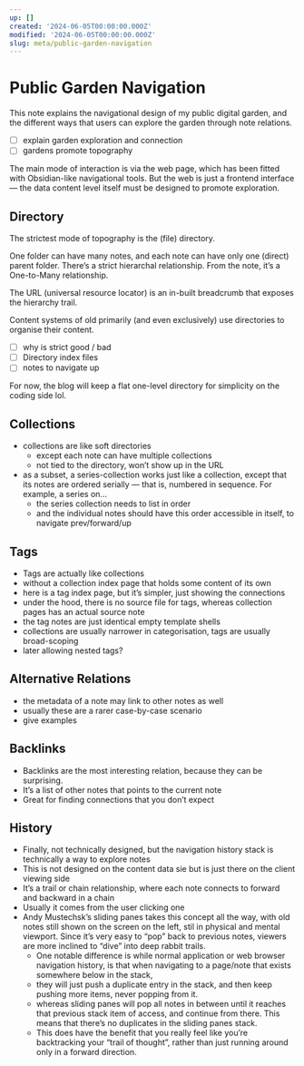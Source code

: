 ```yaml
---
up: []
created: '2024-06-05T00:00:00.000Z'
modified: '2024-06-05T00:00:00.000Z'
slug: meta/public-garden-navigation
---
```

# Public Garden Navigation

This note explains the navigational design of my public digital garden, and the different ways that users can explore the garden through note relations.

- [ ] explain garden exploration and connection
- [ ] gardens promote topography

The main mode of interaction is via the web page, which has been fitted with Obsidian-like navigational tools. But the web is just a frontend interface — the data content level itself must be designed to promote exploration.

## Directory

The strictest mode of topography is the (file) directory.

One folder can have many notes, and each note can have only one (direct) parent folder. There’s a strict hierarchal relationship. From the note, it’s a One-to-Many relationship.

The URL (universal resource locator) is an in-built breadcrumb that exposes the hierarchy trail.

Content systems of old primarily (and even exclusively) use directories to organise their content.

- [ ] why is strict good / bad
- [ ] Directory index files
- [ ] notes to navigate up

For now, the blog will keep a flat one-level directory for simplicity on the coding side lol.

## Collections

- collections are like soft directories
	- except each note can have multiple collections
	- not tied to the directory, won’t show up in the URL
- as a subset, a series-collection works just like a collection, except that its notes are ordered serially — that is, numbered in sequence. For example, a series on…
	- the series collection needs to list in order
	- and the individual notes should have this order accessible in itself, to navigate prev/forward/up

## Tags

- Tags are actually like collections
- without a collection index page that holds some content of its own
- here is a tag index page, but it’s simpler, just showing the connections
- under the hood, there is no source file for tags, whereas collection pages has an actual source note
-  the tag notes are just identical empty template shells
- collections are usually narrower in categorisation, tags are usually broad-scoping
- later allowing nested tags?

## Alternative Relations

- the metadata of a note may link to other notes as well
- usually these are a rarer case-by-case scenario
- give examples

## Backlinks

- Backlinks are the most interesting relation, because they can be surprising.
- It’s a list of other notes that points to the current note
- Great for finding connections that you don’t expect

## History

- Finally, not technically designed, but the navigation history stack is technically a way to explore notes
- This is not designed on the content data sie but is just there on the client viewing side
- It’s a trail or chain relationship, where each note connects to forward and backward in a chain
- Usually it comes from the user clicking one 
- Andy Mustechsk’s sliding panes takes this concept all the way, with old notes still shown on the screen on the left, stil in physical and mental viewport. Since it’s very easy to “pop” back to previous notes, viewers are more inclined to “dive” into deep rabbit trails.
	- One notable difference is while normal application or web browser navigation history, is that when navigating to a page/note that exists somewhere below in the stack, 
	- they will just push a duplicate entry in the stack, and then keep pushing more items, never popping from it.
	- whereas sliding panes will pop all notes in between until it reaches that previous stack item of access, and continue from there. This means that there’s no duplicates in the sliding panes stack.
	- This does have the benefit that you really feel like you’re backtracking your “trail of thought”, rather than just running around only in a forward direction.
